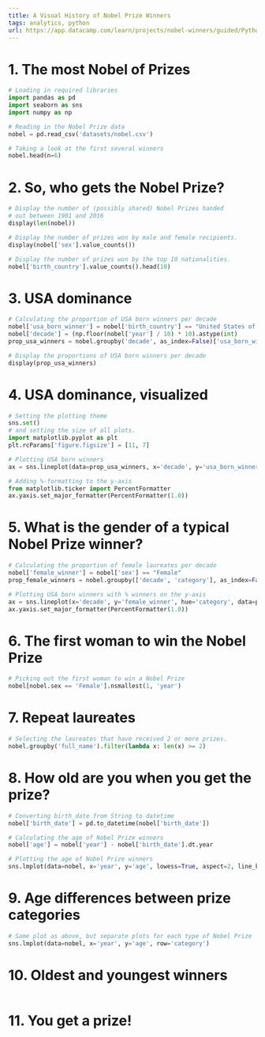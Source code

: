 ```yaml
---
title: A Visual History of Nobel Prize Winners
tags: analytics, python
url: https://app.datacamp.com/learn/projects/nobel-winners/guided/Python
---
```


# 1. The most Nobel of Prizes
```python
# Loading in required libraries
import pandas as pd
import seaborn as sns
import numpy as np

# Reading in the Nobel Prize data
nobel = pd.read_csv('datasets/nobel.csv')

# Taking a look at the first several winners
nobel.head(n=6)
```

# 2. So, who gets the Nobel Prize?
```python
# Display the number of (possibly shared) Nobel Prizes handed
# out between 1901 and 2016
display(len(nobel))

# Display the number of prizes won by male and female recipients.
display(nobel['sex'].value_counts())

# Display the number of prizes won by the top 10 nationalities.
nobel['birth_country'].value_counts().head(10)
```


# 3. USA dominance
```python
# Calculating the proportion of USA born winners per decade
nobel['usa_born_winner'] = nobel['birth_country'] == "United States of America"
nobel['decade'] = (np.floor(nobel['year'] / 10) * 10).astype(int)
prop_usa_winners = nobel.groupby('decade', as_index=False)['usa_born_winner'].mean()

# Display the proportions of USA born winners per decade
display(prop_usa_winners)
```


# 4. USA dominance, visualized
```python
# Setting the plotting theme
sns.set()
# and setting the size of all plots.
import matplotlib.pyplot as plt
plt.rcParams['figure.figsize'] = [11, 7]

# Plotting USA born winners 
ax = sns.lineplot(data=prop_usa_winners, x='decade', y='usa_born_winner')

# Adding %-formatting to the y-axis
from matplotlib.ticker import PercentFormatter
ax.yaxis.set_major_formatter(PercentFormatter(1.0))
```


# 5. What is the gender of a typical Nobel Prize winner?
```python
# Calculating the proportion of female laureates per decade
nobel['female_winner'] = nobel['sex'] == "Female"
prop_female_winners = nobel.groupby(['decade', 'category'], as_index=False)['female_winner'].mean()

# Plotting USA born winners with % winners on the y-axis
ax = sns.lineplot(x='decade', y='female_winner', hue='category', data=prop_female_winners)
ax.yaxis.set_major_formatter(PercentFormatter(1.0))
```


# 6. The first woman to win the Nobel Prize
```python
# Picking out the first woman to win a Nobel Prize
nobel[nobel.sex == 'Female'].nsmallest(1, 'year')
```


# 7. Repeat laureates
```python
# Selecting the laureates that have received 2 or more prizes.
nobel.groupby('full_name').filter(lambda x: len(x) >= 2)
```


# 8. How old are you when you get the prize?
```python
# Converting birth_date from String to datetime
nobel['birth_date'] = pd.to_datetime(nobel['birth_date'])

# Calculating the age of Nobel Prize winners
nobel['age'] = nobel['year'] - nobel['birth_date'].dt.year

# Plotting the age of Nobel Prize winners
sns.lmplot(data=nobel, x='year', y='age', lowess=True, aspect=2, line_kws={'color' : 'black'})
```


# 9. Age differences between prize categories
```python
# Same plot as above, but separate plots for each type of Nobel Prize
sns.lmplot(data=nobel, x='year', y='age', row='category')
```


# 10. Oldest and youngest winners
```python

```


# 11. You get a prize!
```python

```


